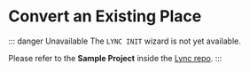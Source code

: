 # Convert an Existing Place
::: danger Unavailable
The `LYNC INIT` wizard is not yet available.

Please refer to the **Sample Project** inside the [Lync repo](https://github.com/Iron-Stag-Games/Lync).
:::
